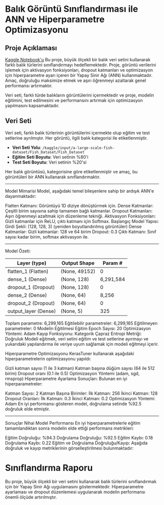 # Balık Görüntü Sınıflandırması ile ANN ve Hiperparametre Optimizasyonu

## Proje Açıklaması
[Kaggle Notebook'u](https://www.kaggle.com/code/gokcekelesyilmaz/dl-bootcamp)
Bu proje, büyük ölçekli bir balık veri setini kullanarak farklı balık türlerini sınıflandırmayı hedeflemektedir. Proje, görüntü verilerini işlemek için aktivasyon fonksiyonları, dropout katmanları ve optimizasyon için hiperparametre ayarı içeren bir Yapay Sinir Ağı (ANN) kullanmaktadır. Amaç, doğruluğu maksimize etmek ve aşırı öğrenmeyi azaltarak genel performansı artırmaktır.

Veri seti, farklı türde balıkların görüntülerini içermektedir ve proje, modelin eğitimini, test edilmesini ve performansını artırmak için optimizasyon yapılmasını kapsamaktadır.

## Veri Seti

Veri seti, farklı balık türlerinin görüntülerini içermekte olup eğitim ve test setlerine ayrılmıştır. Her görüntü, ilgili balık kategorisi ile etiketlenmiştir.

- **Veri Seti Yolu**: `/kaggle/input/a-large-scale-fish-dataset/Fish_Dataset/Fish_Dataset`
- **Eğitim Seti Boyutu**: Veri setinin %80'i
- **Test Seti Boyutu**: Veri setinin %20'si

Her balık görüntüsü, kategorisine göre etiketlenmiştir ve amaç, bu görüntüleri bir ANN kullanarak sınıflandırmaktır.

---

Model Mimarisi
Model, aşağıdaki temel bileşenlere sahip bir ardışık ANN'e dayanmaktadır:

Flatten Katmanı: Görüntüyü 1D diziye dönüştürmek için.
Dense Katmanlar: Çeşitli birim sayısına sahip tamamen bağlı katmanlar.
Dropout Katmanları: Aşırı öğrenmeyi azaltmak için düzenleme tekniği.
Aktivasyon Fonksiyonları: Gizli katmanlar için ReLU, çıktı katmanı için Softmax.
Başlangıç Model Yapısı:
Girdi Şekli: (128, 128, 3) (yeniden boyutlandırılmış görüntüler)
Dense Katmanlar:
Gizli katmanlar: 128 ve 64 birim
Dropout: 0.3
Çıktı Katmanı: Sınıf sayısı kadar birim, softmax aktivasyon ile.

---
Model Özeti:


| Layer (type)            | Output Shape      | Param #    |
|-------------------------|-------------------|------------|
| flatten_1 (Flatten)     | (None, 49152)     | 0          |
| dense_1 (Dense)         | (None, 128)       | 6,291,584  |
| dropout_1 (Dropout)     | (None, 128)       | 0          |
| dense_2 (Dense)         | (None, 64)        | 8,256      |
| dropout_2 (Dropout)     | (None, 64)        | 0          |
| output_layer (Dense)    | (None, 5)         | 325        |

Toplam parametre: 6,299,165
Eğitilebilir parametreler: 6,299,165
Eğitilmeyen parametreler: 0
Modelin Eğitilmesi
Eğitim Epoch Sayısı: 20
Optimizasyon Yöntemi: Adam
Kayıp Fonksiyonu: Kategorik Çapraz Entropi
Metriği: Doğruluk
Modeli eğitmek, veri setini eğitim ve test setlerine ayırmayı ve yukarıdaki yapılandırma ile veriye uyum sağlamak için modeli eğitmeyi içerir.

Hiperparametre Optimizasyonu
KerasTuner kullanarak aşağıdaki hiperparametrelerin optimizasyonu yapıldı:

Gizli katman sayısı (1 ile 3 katman)
Katman başına düğüm sayısı (64 ile 512 birim)
Dropout oranı (0.1 ile 0.5)
Optimizasyon Yöntemi (adam, sgd, rmsprop)
Hiperparametre Ayarlama Sonuçları:
Bulunan en iyi hiperparametreler:

Katman Sayısı: 2
Katman Başına Birimler:
İlk Katman: 256
İkinci Katman: 128
Dropout Oranları:
İlk Katman: 0.3
İkinci Katman: 0.2
Optimizasyon Yöntemi: Adam
En iyi performansı gösteren model, doğrulama setinde %92.5 doğruluk elde etmiştir.

---
Sonuçlar
Nihai Model Performansı
En iyi hiperparametrelerle eğitim tamamlandıktan sonra modelin elde ettiği performans metrikleri:

Eğitim Doğruluğu: %94.3
Doğrulama Doğruluğu: %92.5
Eğitim Kaybı: 0.18
Doğrulama Kaybı: 0.22
Eğitim ve Doğrulama Doğruluğu/Kayıp:
Aşağıda doğruluk ve kayıp metriklerinin görselleştirilmesi bulunmaktadır:


# Sınıflandırma Raporu
Bu proje, büyük ölçekli bir veri setini kullanarak balık türlerini sınıflandırmak için bir Yapay Sinir Ağı uygulamasını göstermektedir. Hiperparametre ayarlaması ve dropout düzenlemesi uygulanarak modelin performansı önemli ölçüde artırılmıştır.



